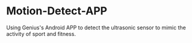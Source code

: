 # Motion-Detect-APP
Using Genius's Android APP to detect the ultrasonic sensor to mimic the activity of sport and fitness.
